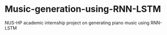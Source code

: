 # Music-generation-using-RNN-LSTM
NUS-HP academic internship project on generating piano music using RNN-LSTM
